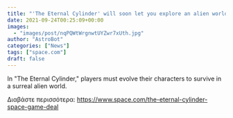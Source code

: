 ```yaml
---
title: "'The Eternal Cylinder' will soon let you explore an alien world and it's 10% off right now"
date: 2021-09-24T00:25:09+00:00
images:
  - "images/post/nqPQWtWrgnwtUYZwr7xUth.jpg"
author: "AstroBot"
categories: ["News"]
tags: ["space.com"]
draft: false
---
```


In "The Eternal Cylinder," players must evolve their characters to survive in a surreal alien world. 

Διαβάστε περισσότερα: https://www.space.com/the-eternal-cylinder-space-game-deal
